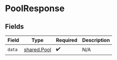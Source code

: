 # PoolResponse


## Fields

| Field                                             | Type                                              | Required                                          | Description                                       |
| ------------------------------------------------- | ------------------------------------------------- | ------------------------------------------------- | ------------------------------------------------- |
| `data`                                            | [shared.Pool](../../../sdk/models/shared/pool.md) | :heavy_check_mark:                                | N/A                                               |